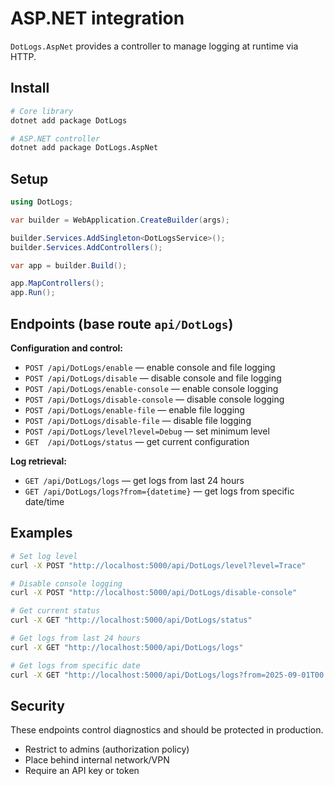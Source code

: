 # ASP.NET integration

`DotLogs.AspNet` provides a controller to manage logging at runtime via HTTP.

## Install

```sh
# Core library
dotnet add package DotLogs

# ASP.NET controller
dotnet add package DotLogs.AspNet
```

## Setup

```cs
using DotLogs;

var builder = WebApplication.CreateBuilder(args);

builder.Services.AddSingleton<DotLogsService>();
builder.Services.AddControllers();

var app = builder.Build();

app.MapControllers();
app.Run();
```

## Endpoints (base route `api/DotLogs`)

**Configuration and control:**
- `POST /api/DotLogs/enable` — enable console and file logging
- `POST /api/DotLogs/disable` — disable console and file logging
- `POST /api/DotLogs/enable-console` — enable console logging
- `POST /api/DotLogs/disable-console` — disable console logging
- `POST /api/DotLogs/enable-file` — enable file logging
- `POST /api/DotLogs/disable-file` — disable file logging
- `POST /api/DotLogs/level?level=Debug` — set minimum level
- `GET  /api/DotLogs/status` — get current configuration

**Log retrieval:**
- `GET /api/DotLogs/logs` — get logs from last 24 hours
- `GET /api/DotLogs/logs?from={datetime}` — get logs from specific date/time

## Examples

```sh
# Set log level
curl -X POST "http://localhost:5000/api/DotLogs/level?level=Trace"

# Disable console logging
curl -X POST "http://localhost:5000/api/DotLogs/disable-console"

# Get current status
curl -X GET "http://localhost:5000/api/DotLogs/status"

# Get logs from last 24 hours
curl -X GET "http://localhost:5000/api/DotLogs/logs"

# Get logs from specific date
curl -X GET "http://localhost:5000/api/DotLogs/logs?from=2025-09-01T00:00:00Z"
```

## Security

These endpoints control diagnostics and should be protected in production.

- Restrict to admins (authorization policy)
- Place behind internal network/VPN
- Require an API key or token
